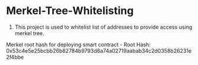 # Merkel-Tree-Whitelisting

1. This project is used to whitelist list of addresses to provide access using merkel tree.

Merkel root hash for deploying smart contract - Root Hash:  0x53c4e5e25bcbb26b82784b9793d8a74a02719aabab34c2d0358b26231e2f4bbe

